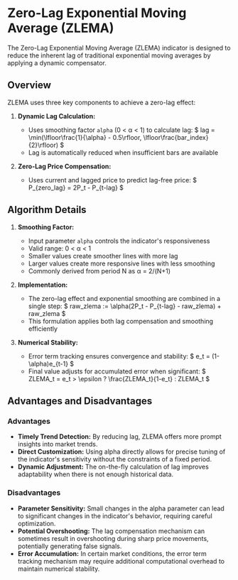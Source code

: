 # Zero-Lag Exponential Moving Average (ZLEMA)

The Zero-Lag Exponential Moving Average (ZLEMA) indicator is designed to reduce the inherent lag of traditional exponential moving averages by applying a dynamic compensator.

## Overview

ZLEMA uses three key components to achieve a zero-lag effect:

1. **Dynamic Lag Calculation:**
   - Uses smoothing factor `alpha` (0 < α < 1) to calculate lag:
   $ lag = \min(\lfloor\frac{1}{\alpha} - 0.5\rfloor, \lfloor\frac{bar\_index}{2}\rfloor) $
   - Lag is automatically reduced when insufficient bars are available

2. **Zero-Lag Price Compensation:**
   - Uses current and lagged price to predict lag-free price:
   $ P_{zero\_lag} = 2P_t - P_{t-lag} $

## Algorithm Details

1. **Smoothing Factor:**
   - Input parameter `alpha` controls the indicator's responsiveness
   - Valid range: 0 < α < 1
   - Smaller values create smoother lines with more lag
   - Larger values create more responsive lines with less smoothing
   - Commonly derived from period N as α = 2/(N+1)

2. **Implementation:**
   - The zero-lag effect and exponential smoothing are combined in a single step:
   $ raw\_zlema := \alpha(2P_t - P_{t-lag} - raw\_zlema) + raw\_zlema $
   - This formulation applies both lag compensation and smoothing efficiently

3. **Numerical Stability:**
   - Error term tracking ensures convergence and stability:
   $ e_t = (1-\alpha)e_{t-1} $
   - Final value adjusts for accumulated error when significant:
   $ ZLEMA_t = e_t > \epsilon ? \frac{ZLEMA_t}{1-e_t} : ZLEMA_t $

## Advantages and Disadvantages

### Advantages

- **Timely Trend Detection:** By reducing lag, ZLEMA offers more prompt insights into market trends.
- **Direct Customization:** Using alpha directly allows for precise tuning of the indicator's sensitivity without the constraints of a fixed period.
- **Dynamic Adjustment:** The on-the-fly calculation of lag improves adaptability when there is not enough historical data.

### Disadvantages

- **Parameter Sensitivity:** Small changes in the alpha parameter can lead to significant changes in the indicator's behavior, requiring careful optimization.
- **Potential Overshooting:** The lag compensation mechanism can sometimes result in overshooting during sharp price movements, potentially generating false signals.
- **Error Accumulation:** In certain market conditions, the error term tracking mechanism may require additional computational overhead to maintain numerical stability.
